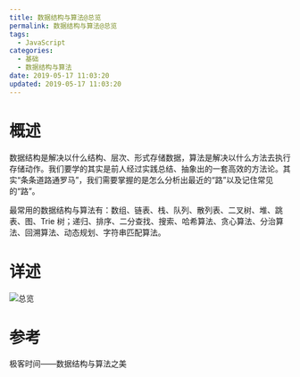 ```yaml
---
title: 数据结构与算法@总览
permalink: 数据结构与算法@总览
tags:
  - JavaScript
categories:
  - 基础
  - 数据结构与算法
date: 2019-05-17 11:03:20
updated: 2019-05-17 11:03:20
---
```


# 概述

数据结构是解决以什么结构、层次、形式存储数据，算法是解决以什么方法去执行存储动作。我们要学的其实是前人经过实践总结、抽象出的一套高效的方法论。其实“条条道路通罗马”，我们需要掌握的是怎么分析出最近的“路”以及记住常见的“路”。

最常用的数据结构与算法有：数组、链表、栈、队列、散列表、二叉树、堆、跳表、图、Trie 树；递归、排序、二分查找、搜索、哈希算法、贪心算法、分治算法、回溯算法、动态规划、字符串匹配算法。

<!-- more -->

# 详述

![总览](overview.jpg)

# 参考

极客时间——数据结构与算法之美

